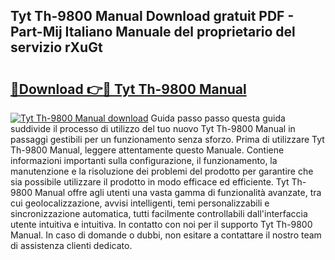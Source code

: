 ## Tyt Th-9800 Manual Download gratuit PDF - Part-Mij Italiano Manuale del proprietario del servizio rXuGt

# <h2><a href="http://dfehhd.blite.top/?on=Tyt+Th-9800+Manual">🔗Download 👉🔴 Tyt Th-9800 Manual</a></h2>

[![Tyt Th-9800 Manual download](https://i.imgur.com/lujVjoI.png)](http://dfehhd.blite.top/?on=Tyt+Th-9800+Manual)
Guida passo passo questa guida suddivide il processo di utilizzo del tuo nuovo Tyt Th-9800 Manual in passaggi gestibili per un funzionamento senza sforzo. Prima di utilizzare Tyt Th-9800 Manual, leggere attentamente questo Manuale. Contiene informazioni importanti sulla configurazione, il funzionamento, la manutenzione e la risoluzione dei problemi del prodotto per garantire che sia possibile utilizzare il prodotto in modo efficace ed efficiente. Tyt Th-9800 Manual offre agli utenti una vasta gamma di funzionalità avanzate, tra cui geolocalizzazione, avvisi intelligenti, temi personalizzabili e sincronizzazione automatica, tutti facilmente controllabili dall'interfaccia utente intuitiva e intuitiva. In contatto con noi per il supporto Tyt Th-9800 Manual. In caso di domande o dubbi, non esitare a contattare il nostro team di assistenza clienti dedicato.
